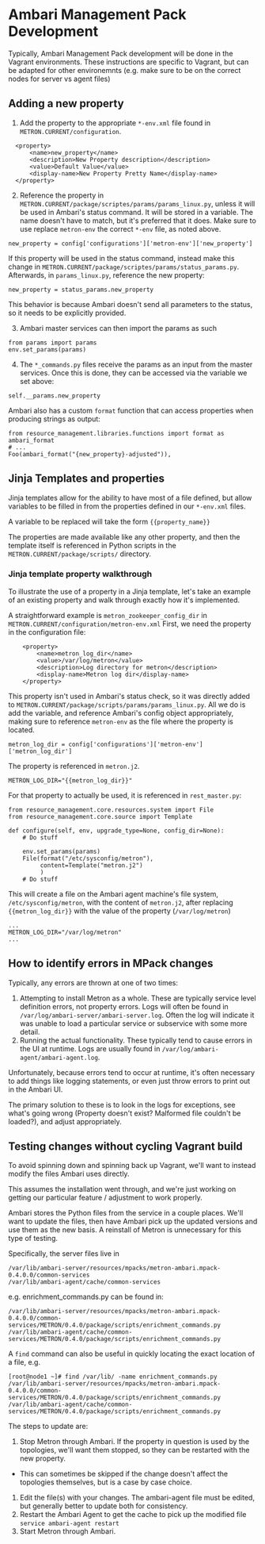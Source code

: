 # Ambari Management Pack Development
Typically, Ambari Management Pack development will be done in the Vagrant environments. These instructions are specific to Vagrant, but can be adapted for other environemnts (e.g. make sure to be on the correct nodes for server vs agent files)


## Adding a new property
1. Add the property to the appropriate `*-env.xml` file found in `METRON.CURRENT/configuration`.
  ```
    <property>
        <name>new_property</name>
        <description>New Property description</description>
        <value>Default Value</value>
        <display-name>New Property Pretty Name</display-name>
    </property>
  ```

2.  Reference the property in `METRON.CURRENT/package/scriptes/params/params_linux.py`, unless it will be used in Ambari's status command.  It will be stored in a variable. The name doesn't have to match, but it's preferred that it does.
Make sure to use replace `metron-env` the correct `*-env` file, as noted above.
  ```
  new_property = config['configurations']['metron-env']['new_property']
  ```
If this property will be used in the status command, instead make this change in `METRON.CURRENT/package/scriptes/params/status_params.py`.
Afterwards, in `params_linux.py`, reference the new property:
  ```
  new_property = status_params.new_property
  ```
This behavior is because Ambari doesn't send all parameters to the status, so it needs to be explicitly provided.

3. Ambari master services can then import the params as such

  ```
  from params import params
  env.set_params(params)
  ```

4. The `*_commands.py` files receive the params as an input from the master services.  Once this is done, they can be accessed via the variable we set above:
  ```
  self.__params.new_property
  ```

  Ambari also has a custom `format` function that can access properties when producing strings as output:
  ```
  from resource_management.libraries.functions import format as ambari_format
  # ...
  Foo(ambari_format("{new_property}-adjusted")),
  ```

## Jinja Templates and properties
Jinja templates allow for the ability to have most of a file defined, but allow variables to be filled in from the properties defined in our `*-env.xml` files.

A variable to be replaced will take the form `{{property_name}}`

The properties are made available like any other property, and then the template itself is referenced in Python scripts in the `METRON.CURRENT/package/scripts/` directory.


### Jinja template property walkthrough
To illustrate the use of a property in a Jinja template, let's take an example of an existing property and walk through exactly how it's implemented.

A straightforward example is `metron_zookeeper_config_dir` in `METRON.CURRENT/configuration/metron-env.xml`
First, we need the property in the configuration file:
```
    <property>
        <name>metron_log_dir</name>
        <value>/var/log/metron</value>
        <description>Log directory for metron</description>
        <display-name>Metron log dir</display-name>
    </property>
```

This property isn't used in Ambari's status check, so it was directly added to `METRON.CURRENT/package/scripts/params/params_linux.py`.  All we do is add the variable, and reference Ambari's config object appropriately, making sure to reference `metron-env` as the file where the property is located.
```
metron_log_dir = config['configurations']['metron-env']['metron_log_dir']
```

The property is referenced in `metron.j2`.
```
METRON_LOG_DIR="{{metron_log_dir}}"
```

For that property to actually be used, it is referenced in `rest_master.py`:
```
from resource_management.core.resources.system import File
from resource_management.core.source import Template

def configure(self, env, upgrade_type=None, config_dir=None):
    # Do stuff

    env.set_params(params)
    File(format("/etc/sysconfig/metron"),
         content=Template("metron.j2")
         )
    # Do stuff
```
This will create a file on the Ambari agent machine's file system, `/etc/sysconfig/metron`, with the content of `metron.j2`, after replacing `{{metron_log_dir}}` with the value of the property (`/var/log/metron`)
```
...
METRON_LOG_DIR="/var/log/metron"
...
```



## How to identify errors in MPack changes
Typically, any errors are thrown at one of two times:

1. Attempting to install Metron as a whole.  These are typically service level definition errors, not property errors. Logs will often be found in `/var/log/ambari-server/ambari-server.log`.  Often the log will indicate it was unable to load a particular service or subservice with some more detail.
2. Running the actual functionality.  These typically tend to cause errors in the UI at runtime.  Logs are usually found in `/var/log/ambari-agent/ambari-agent.log`.

Unfortunately, because errors tend to occur at runtime, it's often necessary to add things like logging statements, or even just throw errors to print out in the Ambari UI.

The primary solution to these is to look in the logs for exceptions, see what's going wrong (Property doesn't exist?  Malformed file couldn't be loaded?), and adjust appropriately.

## Testing changes without cycling Vagrant build
To avoid spinning down and spinning back up Vagrant, we'll want to instead modify the files Ambari uses directly.

This assumes the installation went through, and we're just working on getting our particular feature / adjustment to work properly.

Ambari stores the Python files from the service in a couple places.  We'll want to update the files, then have Ambari pick up the updated versions and use them as the new basis.  A reinstall of Metron is unnecessary for this type of testing.

Specifically, the server files live in
```
/var/lib/ambari-server/resources/mpacks/metron-ambari.mpack-0.4.0.0/common-services
/var/lib/ambari-agent/cache/common-services
```

e.g. enrichment_commands.py can be found in:

```
/var/lib/ambari-server/resources/mpacks/metron-ambari.mpack-0.4.0.0/common-services/METRON/0.4.0/package/scripts/enrichment_commands.py
/var/lib/ambari-agent/cache/common-services/METRON/0.4.0/package/scripts/enrichment_commands.py
```

A `find` command can also be useful in quickly locating the exact location of a file, e.g.
```
[root@node1 ~]# find /var/lib/ -name enrichment_commands.py
/var/lib/ambari-server/resources/mpacks/metron-ambari.mpack-0.4.0.0/common-services/METRON/0.4.0/package/scripts/enrichment_commands.py
/var/lib/ambari-agent/cache/common-services/METRON/0.4.0/package/scripts/enrichment_commands.py
```

The steps to update are:

1. Stop Metron through Ambari.  If the property in question is used by the topologies, we'll want them stopped, so they can be restarted with the new property.
  * This can sometimes be skipped if the change doesn't affect the topologies themselves, but is a case by case choice.
1. Edit the file(s) with your changes.  The ambari-agent file must be edited, but generally better to update both for consistency.
1. Restart the Ambari Agent to get the cache to pick up the modified file
`service ambari-agent restart`
1. Start Metron through Ambari.

